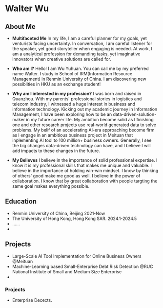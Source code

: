 # Walter Wu

## About Me
* **Multifaceted Me**
In my life, I am a careful planner for my goals, yet venturists facing uncertainty. In conversation, I am careful listener for the speaker, yet good storyteller when engaging is needed. At work, I am a analytical profession for demanding tasks, yet imaginative innovators when creative solutions are called for. 

* **Who am I?**
Hello! I am Wu Yuhuan. You can call me by my preferred name Walter. I study in School of IRM(Information Resource Management) in Renmin University of China. I am discovering new possiblities in HKU as an exchange student!

* **Why am I interested in my profession?**
I was born and raised in Quanzhou. With my parents' professional stories in logistics and telecom industry, I witnessed a huge interest in business and information technology. Kicking out my academic journey in Information Management, I have been exploring how to be an data-driven-solution-maker in my future career life. My ambition become solid as I finishing one and other research projects use real-world generated data to solve problems. My belif of an accelerating AI-era approaching become firm as I engage in an ambitious business project in Meituan that inplementing AI tool to 100 million+ business owners. Generally, I see the big changes data-driven technology can have, and I believe I will add impacts to these changes in the future.

* **My Believes**
I believe in the importance of solid professional expertise. I know it is my professional skills that makes me unique and valuable.
I believe in the importance of holding win-win mindset. I know by thinking of others' good make me good as well.
I believe in the power of collaboration. I know that by great collaboration with people targting the same goal makes everything possible.

## Education
- Renmin University of China, Beijing 2021-Now
- The University of Hong Kong, Hong Kong SAR. 2024.1-2024.5
- ......
- 
## Projects
- Large-Scale AI Tool Implementation for Online Business Owners @Meituan
- Machine-Learning based Small-Enterprise Debt Risk Detection @RUC National Institute of Small and Medium Size Enterprise
- 


### Projects
- Enterprise Decects.
